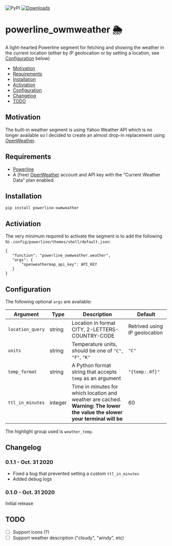 ![PyPI](https://img.shields.io/pypi/v/powerline-owmweather?color=blue&logo=python&logoColor=green&style=plastic)
[![Downloads](https://static.pepy.tech/personalized-badge/powerline-owmweather?period=week&units=international_system&left_color=black&right_color=blue&left_text=Downloads/Week)](https://pepy.tech/project/powerline-owmweather)
# powerline_owmweather 🌦

A light-hearted Powerline segment for fetching and showing the weather in the current location (either by IP geolocation or by setting a location, see [Configuration](#configuration) below)

- [Motivation](#motivation)
- [Requirements](#requirements)
- [Installation](#installation)
- [Activiation](#activiation)
- [Configuration](#configuration)
- [Changelog](#changelog)
- [TODO](#todo)

## Motivation

The built-in weather segment is using Yahoo Weather API which is no longer available so I decided to create an almost drop-in replacement using [OpenWeather](https://openweathermap.org/).

## Requirements

 - [Powerline](https://github.com/powerline/powerline)
 - A (free) [OpenWeather](https://openweathermap.org/) account and API key with the "Current Weather Data" plan enabled.
 
 ## Installation
 
 ```
 pip install powerline-owmweather
 ```
 
 ## Activiation
 
 The very minimum required to activate the segment is to add the following to `.config/powerline/themes/shell/default.json`:
 
 ```
 {
    "function": "powerline_owmweather.weather",
    "args": {
        "openweathermap_api_key": API_KEY
    }
 }
 ```
 
 ## Configuration
 
 The following optional `args` are available:
 
| Argument | Type | Description | Default
| --- | --- | --- | --- |
| `location_query` | string | Location in format CITY, 2-LETTERS-COUNTRY-CODE | Retrived using IP geolocation | 
| `units` | string | Temperature units, should be one of `"C"`, `"F"`, `"K"` | `"C"` |
| `temp_format` | string | A Python format string that accepts `temp` as an argument | `"{temp:.0f}"` |
| `ttl_in_minutes` | integer | Time in minutes for which location and weather are cached. <br>**Warning: The lower the value the slower your terminal will be** | 60 |

The highlight group used is `weather_temp`.

## Changelog

### 0.1.1 - Oct. 31 2020
* Fixed a bug that prevented setting a custom `ttl_in_minutes`
* Added debug logs

### 0.1.0 - Oct. 31 2020
Initial release

## TODO

 - [ ] Support icons (?)
 - [ ] Support weather description ("cloudy", "windy", etc)
